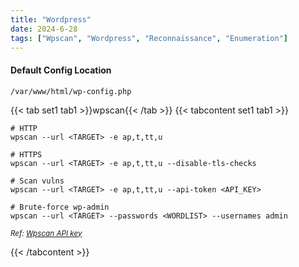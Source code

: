 ```yaml
---
title: "Wordpress"
date: 2024-6-28
tags: ["Wpscan", "Wordpress", "Reconnaissance", "Enumeration"]
---
```


#### Default Config Location

```console
/var/www/html/wp-config.php
```

{{< tab set1 tab1 >}}wpscan{{< /tab >}}
{{< tabcontent set1 tab1 >}}

```console
# HTTP
wpscan --url <TARGET> -e ap,t,tt,u
```

```console
# HTTPS
wpscan --url <TARGET> -e ap,t,tt,u --disable-tls-checks
```

```console
# Scan vulns
wpscan --url <TARGET> -e ap,t,tt,u --api-token <API_KEY>
```

```console
# Brute-force wp-admin
wpscan --url <TARGET> --passwords <WORDLIST> --usernames admin
```

<small>*Ref: [Wpscan API key](https://wpscan.com/)*</small>

{{< /tabcontent >}}
